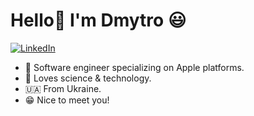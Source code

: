 # Hello👋 I'm Dmytro 😃

<p align="left">
<a href="https://www.linkedin.com/in/dmytro-chumakov/">
<img src="https://img.shields.io/badge/-LinkedIn-%233781da" alt="LinkedIn"/></a> 
</p>

* 📱 Software engineer specializing on Apple platforms.
* 📡 Loves science & technology.
* 🇺🇦 From Ukraine.
* 😁 Nice to meet you!
